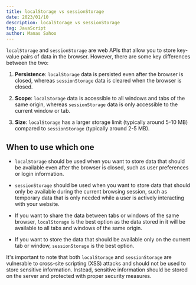 ```yaml
---
title: localStorage vs sessionStorage
date: 2023/01/10
description: localStorage vs sessionStorage
tag: JavaScript
author: Manas Sahoo
---
```


`localStorage` and `sessionStorage` are web APIs that allow you to store key-value pairs of data in the browser. However, there are some key differences between the two:

1. **Persistence**:
   `localStorage` data is persisted even after the browser is closed, whereas `sessionStorage` data is cleared when the browser is closed.

2. **Scope**:
   `localStorage` data is accessible to all windows and tabs of the same origin, whereas `sessionStorage` data is only accessible to the current window or tab.

3. **Size**:
   `localStorage` has a larger storage limit (typically around 5-10 MB) compared to `sessionStorage` (typically around 2-5 MB).

## When to use which one

- `localStorage` should be used when you want to store data that should be available even after the browser is closed, such as user preferences or login information.

- `sessionStorage` should be used when you want to store data that should only be available during the current browsing session, such as temporary data that is only needed while a user is actively interacting with your website.

- If you want to share the data between tabs or windows of the same browser, `localStorage` is the best option as the data stored in it will be available to all tabs and windows of the same origin.

- If you want to store the data that should be available only on the current tab or window, `sessionStorage` is the best option.

It's important to note that both `localStorage` and `sessionStorage` are vulnerable to cross-site scripting (XSS) attacks and should not be used to store sensitive information. Instead, sensitive information should be stored on the server and protected with proper security measures.
